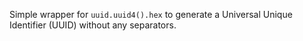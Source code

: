 <p>
  Simple wrapper for <code>uuid.uuid4().hex</code> to generate a Universal Unique
  Identifier (UUID) without any separators.
</p>
